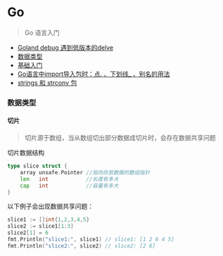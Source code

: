 # Go


> Go 语言入门


- [Goland debug 遇到低版本的delve](delve-old-version.md)
- [数据类型](data-type.md)
- [基础入门](basic.md)
- [Go语言中import导入包时：点. 、下划线_ 、别名的用法](import-package.md)
- [strings 和 strconv 包](strings-strconv.md)



### 数据类型

#### 切片

> 切片源于数组，当从数组切出部分数据成切片时，会存在数据共享问题



切片数据结构

```go
type slice struct {
    array unsafe.Pointer //指向存放数据的数组指针
    len   int            //长度有多大
    cap   int            //容量有多大
}
```



以下例子会出现数据共享问题：

```go
slice1 := []int{1,2,3,4,5}
slice2 := slice1[1:3]
slice2[1] = 6
fmt.Println("slice1:", slice1) // slice1: [1 2 6 4 5]
fmt.Println("slice2:", slice2) // slice2: [2 6]
```

